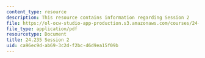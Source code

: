 ```yaml
---
content_type: resource
description: This resource contains information regarding Session 2
file: https://ol-ocw-studio-app-production.s3.amazonaws.com/courses/24-235j-philosophy-of-law-spring-2012/ca96ec9dab693c2df2bcd6d9ea15f09b_MIT24_235JS12_Session2.pdf
file_type: application/pdf
resourcetype: Document
title: 24.235 Session 2
uid: ca96ec9d-ab69-3c2d-f2bc-d6d9ea15f09b
---
```

